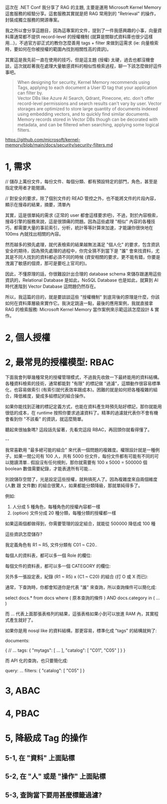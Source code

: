 這次在 .NET Conf 我分享了 RAG 的主題, 主要是運用 Microsoft Kernel Memory 這套服務的經驗分享。這套服務其實就是把 RAG 常用到的 "Retrieval" 的操作，封裝成獨立服務的開源專案。

<!--more-->

我之所以會分享這題目，因為這專案的文件，提到了一件我感興趣的小事，向量資料庫通常都不提供 record-level 的授權機制 (就算是關聯式資料庫也很少這樣用...)，不過官方卻正式的教你怎麼善用 tags + filter 來做到這需求 (ie: 向量檢索時，要如何在你被授權的範圍內找到相關性高的資訊)。

其實這是我先前一直在使用的技巧，但是這主題 (授權) 太硬，過去也都沒機會談，這次就趁著我在處理大量敏感資料的相似性檢索過程，聊一下該怎麼做好這件事吧。

> When designing for security, Kernel Memory recommends using Tags, applying to each document a User ID tag that your application can filter by.  
> Vector DBs like Azure AI Search, Qdrant, Pinecone, etc. don't offer record-level permissions and search results can't vary by user. Vector storages are optimized to store large quantity of documents indexed using embedding vectors, and to quickly find similar documents. Memory records stored in Vector DBs though can be decorated with metadata, and can be filtered when searching, applying some logical filters.

https://github.com/microsoft/kernel-memory/blob/main/docs/security/security-filters.md


# 1, 需求

// 儲存上萬份文件，每份文件、每個分類、都有預設特定的部門，角色，甚至是指定使用者才能閱讀。

// 對安全的要求，除了個別文件的 READ 管控之外，也不能將文件的片段內容，顯示在搜尋的結果，摘要，清單內

其實，這是很單純的需求 (正常的 user 都會這樣要求吧)，不過，對於內容檢索，搜尋引擎的服務來說，這是很頭痛的問題。因為這些處理 "相似" 內容的各種技巧，都需要大量的事前索引，分析，統計等等計算來加速，才能讓你很快地在 100ms 內就找出相關的內容。

然而越多的預先處理，就代表檢索的結果越無法滿足 "個人化" 的要求，包含資訊安全的期待，因為預先處理的過程中，你完全猜不到當下是 "誰" 會來找資料，尤其是不同人找到的資料都必須不同的時候 (資安相關的要求，更不能有錯，你要是洩漏了敏感的個資，那可是要吃上官司的)。

因此，不懂原理的話，你很難設計出合理的 database schema 來儲存跟運用這些資訊的，Relational Database 是如此，NoSQL Database 也是如此，就算到 AI 時代進階到 Vector Database 這問題仍然存在。

所以，我這篇的目的，就是要談談這些 "授權機制" 到底背後的原理是什麼，你該如何在資料庫層級來實作它。我決定跳遠一點，最後的應用案例，我就直接拿 RAG 的檢索服務: Microsoft Kernel Memory 當作案例來示範這該怎麼設計 & 實作。






# 2, 個人授權




# 2, 最常見的授權模型: RBAC

下面我會列舉幾種常見的授權管理模式，不過我先收斂一下最終能用的資料結構。各種資料檢索的技術，通常都能對 "有限" 的標記做 "過濾"，這類動作很容易標準化，也容易做索引 (有索引就代表效率跟成本)。困難的就是如何把各種複雜的組合，降低維度，變成多組標記的組合操作。

如果你能找到正確的標記定義方式，也能在資料產生時預先貼好標記，那你就能用很低的成本，在 runtime 按照你要求過濾資料了。精準的過濾就代表你不會有機會看到你 "不該看" 的資訊，就這麼簡單。

聽起來很抽象嗎? 這段話先留著，先看完這段 RBAC，再回頭你就看得懂了。

--

我常喜歡用 "最多總可能的組合" 來代表一個問題的複雜度。權限設計就是一種例子。如果一間公司有 100 人，共有 5000 份文件，每份文件都有可能有不同的可以閱讀清單.. 假設沒有任何規則，那你就需要有 100 x 5000 = 500000 個 boolean 數值需要紀錄，才能表達所有可能...

別說儲存空間了，光是設定這些授權，就夠搞死人了。因為複雜度來自兩個維度 (人數 跟 文件數) 的組合很驚人，如果都能分類降級，那就單純得多了。

例如:
1. 人分成 5 種角色，每種角色的授權內容都一樣
1. (option) 文件分成 20 種分類，每種分類的授權都一樣

如果這兩個都做得到，你需要管理的設定組合，就能從 500000 降低成 100 種

這些資訊怎麼儲存?

我定義角色有 R1 ~ R5, 文件分類有 C01 ~ C20..

每個人的資料表，都可以多一個 Role 的欄位:


每個文件的資料表，都可以多一個 CATEGORY 的欄位:


另外多一張設定表，紀錄 (R1 ~ R5) x (C1 ~ C20) 的組合 (打 O 或 X 而已):


通常，下查詢時，你都會知道你是代表 "誰" 來查詢，所以查詢條件可以簡化成:

select docs.*
from docs
where ( 原本查詢的條件 ) AND
 docs.category in ( ... )

 而 ... 代表上面那張表格列的結果，這張表格如果小到可以放進 RAM 內，其實程式產生就好了。

 如果你是用 nosql like 的資料結構，那更容易，標準化成 "tags" 的結構就夠了:

 documents:

 {
    // ...
    tags: {
        "mytags": [ ... ],
        "catalog": [ "C01", "C05" ]
    }
 }

而 API 化的查詢，也只要簡化成:

query: ...
filters: { "catalog": [ "C05" ] }




# 3, ABAC




# 4, PBAC




# 5, 降級成 Tag 的操作

## 5-1, 在 "資料" 上面貼標

## 5-2, 在 "人" 或是 "操作" 上面貼標

## 5-3, 查詢當下要用甚麼標籤過濾?